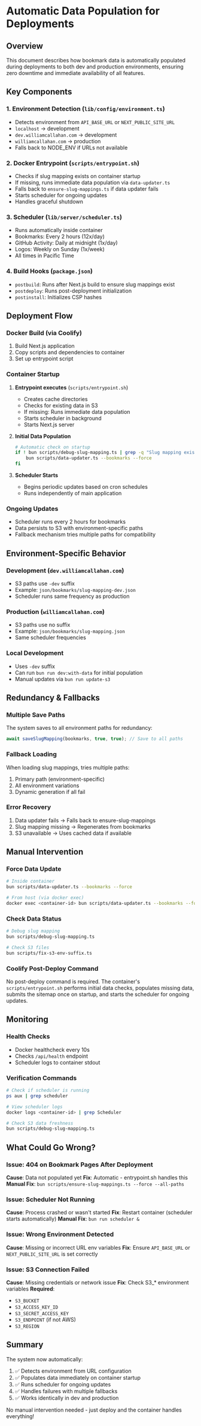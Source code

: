# Automatic Data Population for Deployments

## Overview

This document describes how bookmark data is automatically populated during deployments to both dev and production environments, ensuring zero downtime and immediate availability of all features.

## Key Components

### 1. Environment Detection (`lib/config/environment.ts`)

- Detects environment from `API_BASE_URL` or `NEXT_PUBLIC_SITE_URL`
- `localhost` → development
- `dev.williamcallahan.com` → development  
- `williamcallahan.com` → production
- Falls back to NODE_ENV if URLs not available

### 2. Docker Entrypoint (`scripts/entrypoint.sh`)

- Checks if slug mapping exists on container startup
- If missing, runs immediate data population via `data-updater.ts`
- Falls back to `ensure-slug-mappings.ts` if data updater fails
- Starts scheduler for ongoing updates
- Handles graceful shutdown

### 3. Scheduler (`lib/server/scheduler.ts`)

- Runs automatically inside container
- Bookmarks: Every 2 hours (12x/day)
- GitHub Activity: Daily at midnight (1x/day)
- Logos: Weekly on Sunday (1x/week)
- All times in Pacific Time

### 4. Build Hooks (`package.json`)

- `postbuild`: Runs after Next.js build to ensure slug mappings exist
- `postdeploy`: Runs post-deployment initialization
- `postinstall`: Initializes CSP hashes

## Deployment Flow

### Docker Build (via Coolify)

1. Build Next.js application
2. Copy scripts and dependencies to container
3. Set up entrypoint script

### Container Startup

1. **Entrypoint executes** (`scripts/entrypoint.sh`)
   - Creates cache directories
   - Checks for existing data in S3
   - If missing: Runs immediate data population
   - Starts scheduler in background
   - Starts Next.js server

2. **Initial Data Population**
   ```bash
   # Automatic check on startup
   if ! bun scripts/debug-slug-mapping.ts | grep -q "Slug mapping exists"; then
       bun scripts/data-updater.ts --bookmarks --force
   fi
   ```

3. **Scheduler Starts**
   - Begins periodic updates based on cron schedules
   - Runs independently of main application

### Ongoing Updates

- Scheduler runs every 2 hours for bookmarks
- Data persists to S3 with environment-specific paths
- Fallback mechanism tries multiple paths for compatibility

## Environment-Specific Behavior

### Development (`dev.williamcallahan.com`)

- S3 paths use `-dev` suffix
- Example: `json/bookmarks/slug-mapping-dev.json`
- Scheduler runs same frequency as production

### Production (`williamcallahan.com`)

- S3 paths use no suffix
- Example: `json/bookmarks/slug-mapping.json`
- Same scheduler frequencies

### Local Development

- Uses `-dev` suffix
- Can run `bun run dev:with-data` for initial population
- Manual updates via `bun run update-s3`

## Redundancy & Fallbacks

### Multiple Save Paths

The system saves to all environment paths for redundancy:
```typescript
await saveSlugMapping(bookmarks, true, true); // Save to all paths
```

### Fallback Loading

When loading slug mappings, tries multiple paths:

1. Primary path (environment-specific)
2. All environment variations
3. Dynamic generation if all fail

### Error Recovery

1. Data updater fails → Falls back to ensure-slug-mappings
2. Slug mapping missing → Regenerates from bookmarks
3. S3 unavailable → Uses cached data if available

## Manual Intervention

### Force Data Update

```bash
# Inside container
bun scripts/data-updater.ts --bookmarks --force

# From host (via docker exec)
docker exec <container-id> bun scripts/data-updater.ts --bookmarks --force
```

### Check Data Status

```bash
# Debug slug mapping
bun scripts/debug-slug-mapping.ts

# Check S3 files
bun scripts/fix-s3-env-suffix.ts
```

### Coolify Post-Deploy Command

No post-deploy command is required. The container's `scripts/entrypoint.sh` performs initial data checks, populates missing data, submits the sitemap once on startup, and starts the scheduler for ongoing updates.

## Monitoring

### Health Checks

- Docker healthcheck every 10s
- Checks `/api/health` endpoint
- Scheduler logs to container stdout

### Verification Commands

```bash
# Check if scheduler is running
ps aux | grep scheduler

# View scheduler logs
docker logs <container-id> | grep Scheduler

# Check S3 data freshness
bun scripts/debug-slug-mapping.ts
```

## What Could Go Wrong?

### Issue: 404 on Bookmark Pages After Deployment

**Cause**: Data not populated yet
**Fix**: Automatic - entrypoint.sh handles this
**Manual Fix**: `bun scripts/ensure-slug-mappings.ts --force --all-paths`

### Issue: Scheduler Not Running

**Cause**: Process crashed or wasn't started
**Fix**: Restart container (scheduler starts automatically)
**Manual Fix**: `bun run scheduler &`

### Issue: Wrong Environment Detected

**Cause**: Missing or incorrect URL env variables
**Fix**: Ensure `API_BASE_URL` or `NEXT_PUBLIC_SITE_URL` is set correctly

### Issue: S3 Connection Failed

**Cause**: Missing credentials or network issue
**Fix**: Check S3_* environment variables
**Required**:

- `S3_BUCKET`
- `S3_ACCESS_KEY_ID`
- `S3_SECRET_ACCESS_KEY`
- `S3_ENDPOINT` (if not AWS)
- `S3_REGION`

## Summary

The system now automatically:

1. ✅ Detects environment from URL configuration
2. ✅ Populates data immediately on container startup
3. ✅ Runs scheduler for ongoing updates
4. ✅ Handles failures with multiple fallbacks
5. ✅ Works identically in dev and production

No manual intervention needed - just deploy and the container handles everything!
